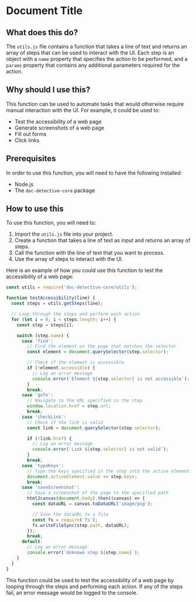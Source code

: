 
  
   # **Document Title**

## What does this do?

The `utils.js` file contains a function that takes a line of text and returns an array of steps that can be used to interact with the UI. Each step is an object with a `name` property that specifies the action to be performed, and a `params` property that contains any additional parameters required for the action.

## Why should I use this?

This function can be used to automate tasks that would otherwise require manual interaction with the UI. For example, it could be used to:

- Test the accessibility of a web page
- Generate screenshots of a web page
- Fill out forms
- Click links

## Prerequisites

In order to use this function, you will need to have the following installed:

- Node.js
- The `doc-detective-core` package

## How to use this

To use this function, you will need to:

1. Import the `utils.js` file into your project.
2. Create a function that takes a line of text as input and returns an array of steps.
3. Call the function with the line of text that you want to process.
4. Use the array of steps to interact with the UI.

Here is an example of how you could use this function to test the accessibility of a web page:

```javascript
const utils = require('doc-detective-core/utils');

function testAccessibility(line) {
  const steps = utils.getSteps(line);

  // Loop through the steps and perform each action
  for (let i = 0; i < steps.length; i++) {
    const step = steps[i];

    switch (step.name) {
      case 'find':
        // Find the element on the page that matches the selector
        const element = document.querySelector(step.selector);

        // Check if the element is accessible
        if (!element.accessible) {
          // Log an error message
          console.error(`Element ${step.selector} is not accessible`);
        }
        break;
      case 'goTo':
        // Navigate to the URL specified in the step
        window.location.href = step.url;
        break;
      case 'checkLink':
        // Check if the link is valid
        const link = document.querySelector(step.selector);

        if (!link.href) {
          // Log an error message
          console.error(`Link ${step.selector} is not valid`);
        }
        break;
      case 'typeKeys':
        // Type the keys specified in the step into the active element
        document.activeElement.value += step.keys;
        break;
      case 'saveScreenshot':
        // Save a screenshot of the page to the specified path
        html2canvas(document.body).then((canvas) => {
          const dataURL = canvas.toDataURL('image/png');

          // Save the dataURL to a file
          const fs = require('fs');
          fs.writeFileSync(step.path, dataURL);
        });
        break;
      default:
        // Log an error message
        console.error(`Unknown step ${step.name}`);
    }
  }
}
```

This function could be used to test the accessibility of a web page by looping through the steps and performing each action. If any of the steps fail, an error message would be logged to the console.
  
  